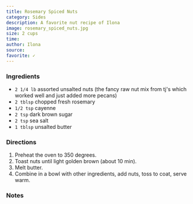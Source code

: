 ```yaml
---
title: Rosemary Spiced Nuts
category: Sides
description: A favorite nut recipe of Ilona
image: rosemary_spiced_nuts.jpg
size: 2 cups
time: 
author: Ilona
source: 
favorite: ✓
---
```


### Ingredients

* `2 1/4 lb` assorted unsalted nuts (the fancy raw nut mix from tj's which worked well and just added more pecans)
* `2 tblsp` chopped fresh rosemary
* `1/2 tsp` cayenne
* `2 tsp` dark brown sugar
* `2 tsp` sea salt
* `1 tblsp` unsalted butter

### Directions

1. Preheat the oven to 350 degrees. 
2. Toast nuts until light golden brown (about 10 min). 
3. Melt butter. 
4. Combine in a bowl with other ingredients, add nuts, toss to coat, serve warm.

### Notes

